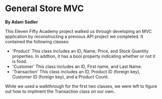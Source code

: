 # General Store MVC

**By Adam Sadler**

This Eleven Fifty Academy project walked us through developing an MVC application by reconstructing a previous API project we completed. It contained the following classes:
- 'Product' This class includes an ID, Name, Price, and Stock Quantity properties. In addtion, it has a bool property indicating whether or not it is food.
- 'Customer' This class includes an ID, First name, and Last Name.
- 'Transaction' This class includes an ID, Product ID (foreign key), Customer ID (foreign key), and a Product Count.

While we used a walkthrough for the first two classes, we were left to figure out how to implment the Transaction class on our own.
